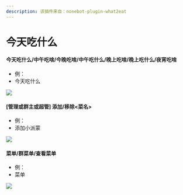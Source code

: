 ```yaml
---
description: 该插件来自：nonebot-plugin-what2eat
---
```


# 今天吃什么

#### 今天吃什么/中午吃啥/今晚吃啥/中午吃什么/晚上吃啥/晚上吃什么/夜宵吃啥

* 例：
* 今天吃什么

![](../.gitbook/assets/Screenshot\_2022-05-28-22-25-40-142-edit\_com.tence.jpg)

#### \[管理或群主或超管] 添加/移除<菜名>

* 例：
* 添加小派蒙

![](../.gitbook/assets/Screenshot\_2022-05-28-22-25-51-961-edit\_com.tence.jpg)

#### 菜单/群菜单/查看菜单

* 例：
* 菜单

![](../.gitbook/assets/Screenshot\_2022-05-28-22-26-04-722-edit\_com.tence.jpg)
